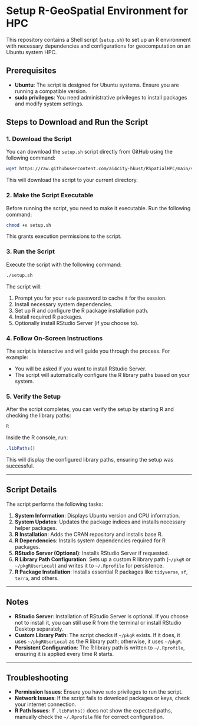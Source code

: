 # Setup R-GeoSpatial Environment for HPC

This repository contains a Shell script (`setup.sh`) to set up an R environment with necessary dependencies and configurations for geocomputation on an Ubuntu system HPC.

## Prerequisites

- **Ubuntu**: The script is designed for Ubuntu systems. Ensure you are running a compatible version.
- **sudo privileges**: You need administrative privileges to install packages and modify system settings.

## Steps to Download and Run the Script

### 1. Download the Script

You can download the `setup.sh` script directly from GitHub using the following command:

```bash
wget https://raw.githubusercontent.com/ai4city-hkust/RSpatialHPC/main/setup.sh
```

This will download the script to your current directory.

### 2. Make the Script Executable

Before running the script, you need to make it executable. Run the following command:

```bash
chmod +x setup.sh
```

This grants execution permissions to the script.

### 3. Run the Script

Execute the script with the following command:

```bash
./setup.sh
```

The script will:
1. Prompt you for your `sudo` password to cache it for the session.
2. Install necessary system dependencies.
3. Set up R and configure the R package installation path.
4. Install required R packages.
5. Optionally install RStudio Server (if you choose to).

### 4. Follow On-Screen Instructions

The script is interactive and will guide you through the process. For example:
- You will be asked if you want to install RStudio Server.
- The script will automatically configure the R library paths based on your system.

### 5. Verify the Setup

After the script completes, you can verify the setup by starting R and checking the library paths:

```bash
R
```

Inside the R console, run:

```R
.libPaths()
```

This will display the configured library paths, ensuring the setup was successful.

---

## Script Details

The script performs the following tasks:
1. **System Information**: Displays Ubuntu version and CPU information.
2. **System Updates**: Updates the package indices and installs necessary helper packages.
3. **R Installation**: Adds the CRAN repository and installs base R.
4. **R Dependencies**: Installs system dependencies required for R packages.
5. **RStudio Server (Optional)**: Installs RStudio Server if requested.
6. **R Library Path Configuration**: Sets up a custom R library path (`~/pkgR` or `~/pkgRUserLocal`) and writes it to `~/.Rprofile` for persistence.
7. **R Package Installation**: Installs essential R packages like `tidyverse`, `sf`, `terra`, and others.

---

## Notes

- **RStudio Server**: Installation of RStudio Server is optional. If you choose not to install it, you can still use R from the terminal or install RStudio Desktop separately.
- **Custom Library Path**: The script checks if `~/pkgR` exists. If it does, it uses `~/pkgRUserLocal` as the R library path; otherwise, it uses `~/pkgR`.
- **Persistent Configuration**: The R library path is written to `~/.Rprofile`, ensuring it is applied every time R starts.

---

## Troubleshooting

- **Permission Issues**: Ensure you have `sudo` privileges to run the script.
- **Network Issues**: If the script fails to download packages or keys, check your internet connection.
- **R Path Issues**: If `.libPaths()` does not show the expected paths, manually check the `~/.Rprofile` file for correct configuration.

